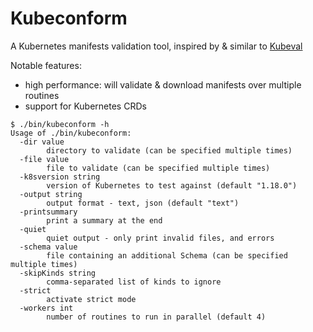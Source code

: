 # Kubeconform

A Kubernetes manifests validation tool, inspired by & similar to [Kubeval](https://github.com/instrumenta/kubeval)

Notable features:
 * high performance: will validate & download manifests over multiple routines
 * support for Kubernetes CRDs

```
$ ./bin/kubeconform -h
Usage of ./bin/kubeconform:
  -dir value
        directory to validate (can be specified multiple times)
  -file value
        file to validate (can be specified multiple times)
  -k8sversion string
        version of Kubernetes to test against (default "1.18.0")
  -output string
        output format - text, json (default "text")
  -printsummary
        print a summary at the end
  -quiet
        quiet output - only print invalid files, and errors
  -schema value
        file containing an additional Schema (can be specified multiple times)
  -skipKinds string
        comma-separated list of kinds to ignore
  -strict
        activate strict mode
  -workers int
        number of routines to run in parallel (default 4)
```
